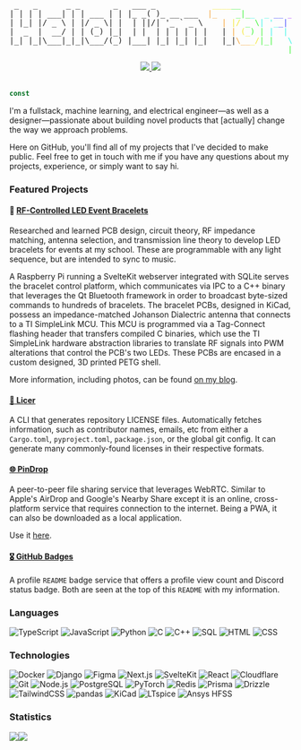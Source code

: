 <pre align="center">
 _   _      _ _       _   ___ _            <span style="color:#f5e836">____</span><span style="color:#3cf536">__</span>                      
| | | | ___| | | ___ | | |_ _( )_ __ ___  <span style="color:#f5a236">|_</span>    <span style="color:#3cf536">_|_</span><span style="color:#36f5e5">_  _</span> <span style="color:#3d47ff">__</span> <span style="color:#a83dff">_</span>   <span style="color:#ff3df9">_</span> <span style="color:#ff3d9e">_</span> <span style="color:#ff3d40">__</span>  
| |_| |/ _ \ | |/ _ \| |  | ||/| '_ ` _ \    <span style="color:#f5a236">|</span> <span style="color:#f5e836">|/</span> <span style="color:#3cf536">_ \</span><span style="color:#36f5e5">| '_</span><span style="color:#3d47ff">_|</span> <span style="color:#a83dff">| |</span> <span style="color:#ff3df9">|</span> <span style="color:#ff3d9e">'_</span> <span style="color:#ff3d40">\</span> 
|  _  |  __/ | | (_) |_|  | |  | | | | | |   <span class="pl-k">|</span> <span style="color:#f5a236">|</span> <span style="color:#f5e836">(_</span><span style="color:#3cf536">) |</span> <span style="color:#36f5e5">|</span>  <span style="color:#36f5e5">|</span> <span style="color:#3d47ff">|_</span><span style="color:#a83dff">| |</span> <span style="color:#ff3df9">|</span> <span style="color:#ff3d9e">|</span> <span style="color:#ff3d40">|</span>
|_| |_|\___|_|_|\___/(_) |___| |_| |_| |_|   <span class="pl-k">|_|</span><span style="color:#f5a236">\__</span><span style="color:#f5e836">_/</span><span style="color:#3cf536">|_|</span>   <span style="color:#36f5e5">\</span><span style="color:#36f5e5">_</span><span style="color:#3d47ff">_,</span> <span style="color:#a83dff">|_|</span> <span style="color:#ff3df9">|_</span><span style="color:#ff3d9e">|</span>
                                                           <span style="color:#3cf536">|</span><span style="color:#36f5e5">__</span><span style="color:#3d47ff">_/</span>       
</pre>

<div align="center">
  <a href="https://github.com/ttorynn/badges">
    <img src="https://badges.toryn.bio/views/ttorynn?color=000" />
  </a>
  <a href="https://discord.com/users/340324858405847042">
    <img src="https://badges.toryn.bio/discord/340324858405847042?color=000">
  </a>
</div>

<br />

```js
const
```

I'm a fullstack, machine learning, and electrical engineer—as well as a designer—passionate about building novel products that [actually] change the way we approach problems.

Here on GitHub, you'll find all of my projects that I've decided to make public. Feel free to get in touch with me if you have any questions about my projects, experience, or simply want to say hi.

### Featured Projects

#### 🔆 [RF-Controlled LED Event Bracelets](https://toryn.bio/blog)

Researched and learned PCB design, circuit theory, RF impedance matching, antenna selection, and transmission line theory to develop LED bracelets for events at my school. These are programmable with any light sequence, but are intended to sync to music.

A Raspberry Pi running a SvelteKit webserver integrated with SQLite serves the bracelet control platform, which communicates via IPC to a C++ binary that leverages the Qt Bluetooth framework in order to broadcast byte-sized commands to hundreds of bracelets. The bracelet PCBs, designed in KiCad, possess an impedance-matched Johanson Dialectric antenna that connects to a TI SimpleLink MCU. This MCU is programmed via a Tag-Connect flashing header that transfers compiled C binaries, which use the TI SimpleLink hardware abstraction libraries to translate RF signals into PWM alterations that control the PCB's two LEDs. These PCBs are encased in a custom designed, 3D printed PETG shell.

More information, including photos, can be found [on my blog](https://toryn.bio/blog).

#### [🪪 Licer](https://github.com/ttorynn/licer)

A CLI that generates repository LICENSE files. Automatically fetches information, such as contributor names, emails, etc from either a `Cargo.toml`, `pyproject.toml`, `package.json`, or the global git config. It can generate many commonly-found licenses in their respective formats.

#### [🌐 PinDrop](https://github.com/ttorynn/pindrop)

A peer-to-peer file sharing service that leverages WebRTC. Similar to Apple's AirDrop and Google's Nearby Share except it is an online, cross-platform service that requires connection to the internet. Being a PWA, it can also be downloaded as a local application.

Use it [here](https://pindrop.toryn.bio).

#### [🎖️ GitHub Badges](https://github.com/ttorynn/badges)

A profile `README` badge service that offers a profile view count and Discord status badge. Both are seen at the top of this `README` with my information.

### Languages

![TypeScript](https://img.shields.io/badge/-TypeScript-000?&logo=TypeScript)
![JavaScript](https://img.shields.io/badge/-JavaScript-000?&logo=JavaScript)
![Python](https://img.shields.io/badge/-Python-000?&logo=Python)
![C](https://img.shields.io/badge/-C-000?&logo=C)
![C++](https://img.shields.io/badge/-C++-000?&logo=c%2b%2b&logoColor=00599C)
![SQL](https://img.shields.io/badge/-SQL-000?&logo=MySQL)
![HTML](https://img.shields.io/badge/-HTML-000?&logo=HTML5)
![CSS](https://img.shields.io/badge/-CSS-000?&logo=CSS&logoColor=663399)

### Technologies

![Docker](https://img.shields.io/badge/-Docker-000?&logo=Docker)
![Django](https://img.shields.io/badge/-Django-000?&logo=Django&logoColor=092E20)
![Figma](https://img.shields.io/badge/-Figma-000?&logo=Figma)
![Next.js](https://img.shields.io/badge/-Next.js-000?&logo=Next.js)
![SvelteKit](https://img.shields.io/badge/-SvelteKit-000?&logo=Svelte)
![React](https://img.shields.io/badge/-React-000?&logo=React)
![Cloudflare](https://img.shields.io/badge/-Cloudflare-000?&logo=Cloudflare)
![Git](https://img.shields.io/badge/-Git-000?&logo=Git)
![Node.js](https://img.shields.io/badge/-Node.js-000?&logo=Node.js)
![PostgreSQL](https://img.shields.io/badge/-PostgreSQL-000?&logo=PostgreSQL)
![PyTorch](https://img.shields.io/badge/-PyTorch-000?&logo=PyTorch)
![Redis](https://img.shields.io/badge/-Redis-000?&logo=Redis)
![Prisma](https://img.shields.io/badge/-Prisma-000?&logo=Prisma)
![Drizzle](https://img.shields.io/badge/-Drizzle-000?&logo=Drizzle)
![TailwindCSS](https://img.shields.io/badge/-TailwindCSS-000?&logo=TailwindCSS)
![pandas](https://img.shields.io/badge/-pandas-000?&logo=pandas)
![KiCad](https://img.shields.io/badge/-KiCad-000?&logo=KiCad&logoColor=314CB0)
![LTspice](https://img.shields.io/badge/-LTspice-000?&logo=LTspice&logoColor=900028)
![Ansys HFSS](https://img.shields.io/badge/-Ansys%20HFSS-000?&logo=Ansys)

### Statistics

<img src="https://github-readme-stats.vercel.app/api?username=ttorynn&show_icons=true&bg_color=000&text_color=fff&icon_color=fff&hide_border=true&hide_rank=true&hide_title=true&border_radius=0" /><img src="https://github-readme-stats.vercel.app/api/top-langs/?username=ttorynn&bg_color=000&hide_border=true&title_color=fff&text_color=fff&layout=compact&border_radius=0" />
